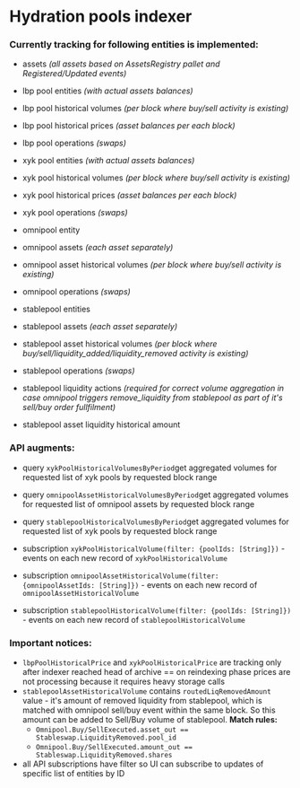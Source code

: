 # Hydration pools indexer

### Currently tracking for following entities is implemented:

- assets *(all assets based on AssetsRegistry pallet and Registered/Updated events)*

- lbp pool entities *(with actual assets balances)*
- lbp pool historical volumes *(per block where buy/sell activity is existing)*
- lbp pool historical prices *(asset balances per each block)*
- lbp pool operations *(swaps)*


- xyk pool entities *(with actual assets balances)*
- xyk pool historical volumes *(per block where buy/sell activity is existing)*
- xyk pool historical prices *(asset balances per each block)*
- xyk pool operations *(swaps)*


- omnipool entity
- omnipool assets *(each asset separately)*
- omnipool asset historical volumes *(per block where buy/sell activity is existing)*
- omnipool operations *(swaps)*


- stablepool entities
- stablepool assets *(each asset separately)*
- stablepool asset historical volumes *(per block where buy/sell/liquidity_added/liquidity_removed activity is existing)*
- stablepool operations *(swaps)*
- stablepool liquidity actions *(required for correct volume aggregation in case omnipool triggers remove_liquidity from stablepool as part of it's sell/buy order fullfilment)*
- stablepool asset liquidity historical amount

### API augments:

- query `xykPoolHistoricalVolumesByPeriod`get aggregated volumes for requested list of xyk pools by requested block range
- query `omnipoolAssetHistoricalVolumesByPeriod`get aggregated volumes for requested list of omnipool assets by requested block range
- query `stablepoolHistoricalVolumesByPeriod`get aggregated volumes for requested list of xyk pools by requested block range


- subscription `xykPoolHistoricalVolume(filter: {poolIds: [String]})` - events on each new record of `xykPoolHistoricalVolume`
- subscription `omnipoolAssetHistoricalVolume(filter: {omnipoolAssetIds: [String]})` - events on each new record of `omnipoolAssetHistoricalVolume`
- subscription `stablepoolHistoricalVolume(filter: {poolIds: [String]})` - events on each new record of `stablepoolHistoricalVolume`

### Important notices:

- `lbpPoolHistoricalPrice` and `xykPoolHistoricalPrice` are tracking only after indexer reached head of archive == on reindexing phase prices are not processing because it requires heavy storage calls
- `stablepoolAssetHistoricalVolume` contains `routedLiqRemovedAmount` value - it's amount of removed liquidity from stablepool, which is matched with omnipool sell/buy event within the same block. So this amount can be added to Sell/Buy volume of stablepool. **Match rules:**
  - `Omnipool.Buy/SellExecuted.asset_out == Stableswap.LiquidityRemoved.pool_id`
  - `Omnipool.Buy/SellExecuted.amount_out == Stableswap.LiquidityRemoved.shares`
- all API subscriptions have filter so UI can subscribe to updates of specific list of entities by ID

